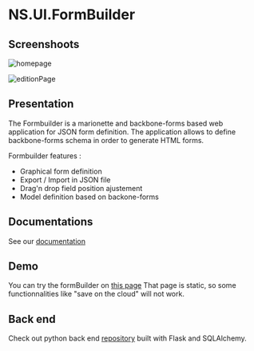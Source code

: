 # NS.UI.FormBuilder

## Screenshoots

![homepage](http://img4.hostingpics.net/pics/865244FormBuilderGoogleChrome.jpg)

![editionPage](http://img4.hostingpics.net/pics/463955FormBuilderGoogleChrome2.jpg)

## Presentation

The Formbuilder is a marionette and backbone-forms based web application for JSON form definition.
The application allows to define backbone-forms schema in order to generate HTML forms.

Formbuilder features :


* Graphical form definition
* Export / Import in JSON file
* Drag'n drop field position ajustement
* Model definition based on backone-forms

## Documentations

See our [documentation](docs/index.md)

## Demo

You can try the formBuilder on [this page](http://naturalsolutions.github.io/NS.UI.FormBuilder/)
That page is static, so some functionnalities like "save on the cloud" will not work.

## Back end

Check out python back end [repository](https://github.com/NaturalSolutions/NS.Server.FormBuilder) built with Flask and SQLAlchemy.
